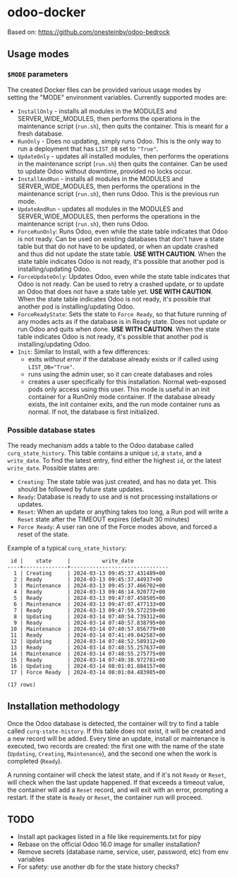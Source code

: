 # odoo-docker

Based on: https://github.com/onesteinbv/odoo-bedrock

## Usage modes

### `$MODE` parameters
The created Docker files can be provided various usage modes by\
setting the "MODE" environment variables. Currently supported modes
are:

 - `InstallOnly` - installs all modules in the MODULES and SERVER_WIDE_MODULES, then 
   performs the operations in the maintenance script (`run.sh`), then quits the 
   container. This is meant for a fresh database.
 - `RunOnly` - Does no updating, simply runs Odoo. This is the only way to run a 
   deployment that has `LIST_DB` set to `"True"`.
 - `UpdateOnly` - updates all installed modules, then performs the operations in the
   maintenance script (`run.sh`) then quits the container. Can be used to update Odoo
   without downtime, provided no locks occur.
 - `InstallAndRun` - installs all modules in the MODULES and SERVER_WIDE_MODULES,
   then performs the operations in the maintenance script (`run.sh`), then runs 
   Odoo. This is the previous run mode.
 - `UpdateAndRun` - updates all modules in the MODULES and SERVER_WIDE_MODULES,
   then performs the operations in the maintenance script (`run.sh`), then runs 
   Odoo.
 - `ForceRunOnly`: Runs Odoo, even while the state table indicates that Odoo is
   not ready. Can be used on existing databases that don't have a state table but
   that do not have to be updated, or when an update crashed and thus did not
   update the state table.
   **USE WITH CAUTION**. When the state table indicates Odoo is not ready, it's possible
   that another pod is installing/updating Odoo.
 - `ForceUpdateOnly`: Updates Odoo, even while the state table indicates that Odoo is
   not ready. Can be used to retry a crashed update, or to update an Odoo that does
   not have a state table yet.
   **USE WITH CAUTION**. When the state table indicates Odoo is not ready, it's possible
   that another pod is installing/updating Odoo.
 - `ForceReadyState`: Sets the state to `Force Ready`, so that future running of any 
   modes acts as if the database is in Ready state. Does not update or run Odoo and 
   quits when done.
   **USE WITH CAUTION**. When the state table indicates Odoo is not ready, it's possible
   that another pod is installing/updating Odoo.
 - `Init`: Similar to Install, with a few differences:
   - exits *without error* if the database already exists or if called using 
     `LIST_DB="True"`. 
   - runs using the admin user, so it can create databases and roles
   - creates a user specifically for this installation. Normal web-exposed pods only
     access using this user.
   This mode is useful in an init container for a RunOnly mode container. If the 
   database already exists, the init container exits, and the run mode container runs 
   as normal. If not, the database is first initialized.

### Possible database states
The ready mechanism adds a table to the Odoo database called `curq_state_history`. This
table contains a unique `id`, a `state`, and a `write_date`. To find the latest entry, find
either the highest `id`, or the latest `write_date`. Possible states are:
- `Creating`: The state table was just created, and has no data yet. This should be
  followed by future state updates.
- `Ready`: Database is ready to use and is not processing installations or updates.
- `Reset`: When an update or anything takes too long, a Run pod will write a `Reset`
 state after the TIMEOUT expires (default 30 minutes)
- `Force Ready`: A user ran one of the Force modes above, and forced a reset of the
  state.

Example of a typical `curq_state_history`:
```
 id |    state     |          write_date           
----+--------------+-------------------------------
  1 | Creating     | 2024-03-13 09:45:37.431489+00
  2 | Ready        | 2024-03-13 09:45:37.44937+00
  3 | Maintenance  | 2024-03-13 09:45:37.466702+00
  4 | Ready        | 2024-03-13 09:46:14.920772+00
  5 | Ready        | 2024-03-13 09:47:07.458505+00
  6 | Maintenance  | 2024-03-13 09:47:07.477133+00
  7 | Ready        | 2024-03-13 09:47:59.572259+00
  8 | Updating     | 2024-03-14 07:40:54.739312+00
  9 | Ready        | 2024-03-14 07:40:57.838795+00
 10 | Maintenance  | 2024-03-14 07:40:57.856779+00
 11 | Ready        | 2024-03-14 07:41:49.042587+00
 12 | Updating     | 2024-03-14 07:48:52.589312+00
 13 | Ready        | 2024-03-14 07:48:55.257637+00
 14 | Maintenance  | 2024-03-14 07:48:55.275775+00
 15 | Ready        | 2024-03-14 07:49:38.972781+00
 16 | Updating     | 2024-03-14 08:01:01.884157+00
 17 | Force Ready  | 2024-03-14 08:01:04.483985+00

(17 rows)
```

## Installation methodology
Once the Odoo database is detected, the container will try to find a table
called `curq-state-history`. If this table does not exist, it will be created
and a new record will be added. Every time an update, install or maintenance
is executed, two records are created: the first one with the name
of the state (`Updating`, `Creating`, `Maintenance`), and the second one when
the work is completed (`Ready`).

A running container will check the latest state, and if it's not `Ready` or `Reset`, 
will check when the last update happened. If that exceeds a timeout value, the 
container will add a `Reset` record, and will exit with an error, prompting a restart. 
If the state is `Ready` or `Reset`, the container run will proceed.

## TODO

* Install apt packages listed in a file like requirements.txt for pipy
* Rebase on the official Odoo 16.0 image for smaller installation?
* Remove secrets (database name, service, user, password, etc) from env variables
* For safety: use another db for the state history checks?